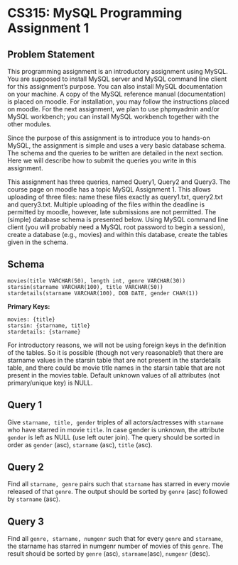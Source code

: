 # CS315: MySQL Programming Assignment 1

## Problem Statement

This programming assignment is an introductory assignment using MySQL. You are supposed to
install MySQL server and MySQL command line client for this assignment’s purpose. You can
also install MySQL documentation on your machine. A copy of the MySQL reference manual
(documentation) is placed on moodle. For installation, you may follow the instructions placed on
moodle. For the next assignment, we plan to use phpmyadmin and/or MySQL workbench; you can
install MySQL workbench together with the other modules.  

Since the purpose of this assignment is to introduce you to hands-on MySQL, the assignment is
simple and uses a very basic database schema. The schema and the queries to be written are
detailed in the next section. Here we will describe how to submit the queries you write in this
assignment.  

This assignment has three queries, named Query1, Query2 and Query3. The course page on moodle
has a topic MySQL Assignment 1. This allows uploading of three files: name these files exactly
as query1.txt, query2.txt and query3.txt. Multiple uploading of the files within the deadline is
permitted by moodle, however, late submissions are not permitted. The (simple) database schema
is presented below. Using MySQL command line client (you will probably need a MySQL root
password to begin a session), create a database (e.g., movies) and within this database, create the
tables given in the schema.

## Schema  

`movies(title VARCHAR(50), length int, genre VARCHAR(30))`  
`starsin(starname VARCHAR(100), title VARCHAR(50))`  
`stardetails(starname VARCHAR(100), DOB DATE, gender CHAR(1))`    

**Primary Keys:**  

`movies: {title}`  
`starsin: {starname, title}`  
`stardetails: {starname}`  

For introductory reasons, we will not be using foreign keys in the definition of the tables. So it is
possible (though not very reasonable!) that there are starname values in the starsin table that
are not present in the stardetails table, and there could be movie title names in the starsin
table that are not present in the movies table. Default unknown values of all attributes (not
primary/unique key) is NULL.

## Query 1

Give `starname, title, gender` triples of all actors/actresses with `starname` who have
starred in movie `title`. In case gender is unknown, the attribute `gender` is left as NULL (use left
outer join). The query should be sorted in order as `gender` (asc), `starname` (asc), `title` (asc).

## Query 2

Find all `starname, genre` pairs such that `starname` has starred in every movie released
of that `genre`. The output should be sorted by `genre` (asc) followed by `starname` (asc).

## Query 3

Find all `genre, starname, numgenr` such that for every `genre` and `starname`, the
starname has starred in numgenr number of movies of this `genre`. The result should be sorted
by `genre` (asc), `starname`(asc), `numgenr` (desc).
